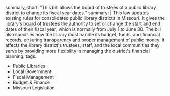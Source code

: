 summary_short: "This bill allows the board of trustees of a public library district to change its fiscal year dates."
summary: |
  This law updates existing rules for consolidated public library districts in Missouri. It gives the library's board of trustees the authority to set or change the start and end dates of their fiscal year, which is normally from July 1 to June 30. The bill also specifies how the library must handle its budget, funds, and financial records, ensuring transparency and proper management of public money. It affects the library district's trustees, staff, and the local communities they serve by providing more flexibility in managing the district's financial planning.
tags:
  - Public Libraries
  - Local Government
  - Fiscal Management
  - Budget & Finance
  - Missouri Legislation
